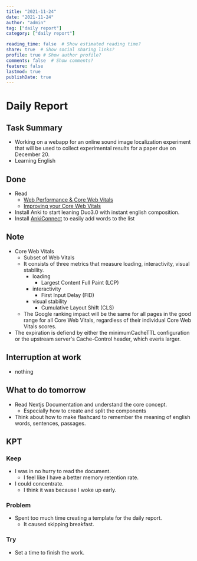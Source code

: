 ```yaml
---
title: "2021-11-24"
date: "2021-11-24"
author: "admin"
tag: ["daily report"]
category: ["daily report"]

reading_time: false  # Show estimated reading time?
share: true  # Show social sharing links?
profile: true # Show author profile?
comments: false  # Show comments?
feature: false 
lastmod: true
publishDate: true
---
```


# Daily Report

## Task Summary

- Working on a webapp for an online sound image localization experiment that will be used to collect experimental results for a paper due on December 20.
- Learning English

## Done

- Read
  - [Web Performance & Core Web Vitals](https://nextjs.org/learn/seo/web-performance)
  - [Improving your Core Web Vitals](https://nextjs.org/learn/seo/improve)
- Install Anki to start leaning Duo3.0 with instant english composition.
- Install [AnkiConnect](https://ankiweb.net/shared/info/2055492159) to easily add words to the list

## Note

- Core Web Vitals
  - Subset of Web Vitals
  - It consists of three metrics that measure loading, interactivity, visual stability.
    - loading
      - Largest Content Full Paint (LCP)
    - interactivity
      - First Input Delay (FID)
    - visual stability
      - Cumulative Layout Shift (CLS)
  - The Google ranking impact will be the same for all pages in the good range for all Core Web Vitals, regardless of their individual Core Web Vitals scores.
- The expiration is defiend by either the minimumCacheTTL configuration or the upstream server's Cache-Control header, which everis larger.


## Interruption at work

- nothing

## What to do tomorrow

- Read Nextjs Documentation and understand the core concept.
  - Especially how to create and split the components
- Think about how to make flashcard to remember the meaning of english words, sentences, passages.

## KPT

### Keep

- I was in no hurry to read the document.
  - I feel like I have a better memory retention rate. 
- I could concentrate.
  - I think it was because I woke up early.

### Problem

- Spent too much time creating a template for the daily report.
  - It caused skipping breakfast.

### Try

- Set a time to finish the work.
